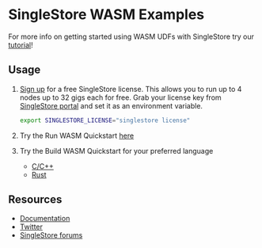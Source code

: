# SingleStore WASM Examples

For more info on getting started using WASM UDFs with SingleStore try our [tutorial](https://github.com/singlestore-labs/wasm-udf-tutorial/)!

## Usage

1. [Sign up](https://www.singlestore.com/try-free/) for a free SingleStore license. This allows you
   to run up to 4 nodes up to 32 gigs each for free. Grab your license key from
   [SingleStore portal](https://portal.singlestore.com/?utm_medium=osm&utm_source=github) and set it as an environment
   variable.

   ```bash
   export SINGLESTORE_LICENSE="singlestore license"
   ```
1. Try the Run WASM Quickstart [here](./docs/Quickstart-1-Run-WASM.md)
1. Try the Build WASM Quickstart for your preferred language
   * [C/C++](./docs/Quickstart-2-Build-WASM-CPP.md)
   * [Rust](./docs/Quickstart-2-Build-WASM-Rust.md)

## Resources

* [Documentation](https://docs.singlestore.com)
* [Twitter](https://twitter.com/SingleStoreDevs)
* [SingleStore forums](https://www.singlestore.com/forum)
